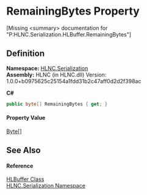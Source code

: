 # RemainingBytes Property


\[Missing &lt;summary&gt; documentation for "P:HLNC.Serialization.HLBuffer.RemainingBytes"\]



## Definition
**Namespace:** <a href="N_HLNC_Serialization">HLNC.Serialization</a>  
**Assembly:** HLNC (in HLNC.dll) Version: 1.0.0+b0975625c25154a1fdd31b2c47aff0d2d2f398ac

**C#**
``` C#
public byte[] RemainingBytes { get; }
```



#### Property Value
<a href="https://learn.microsoft.com/dotnet/api/system.byte" target="_blank" rel="noopener noreferrer">Byte</a>[]

## See Also


#### Reference
<a href="T_HLNC_Serialization_HLBuffer">HLBuffer Class</a>  
<a href="N_HLNC_Serialization">HLNC.Serialization Namespace</a>  
